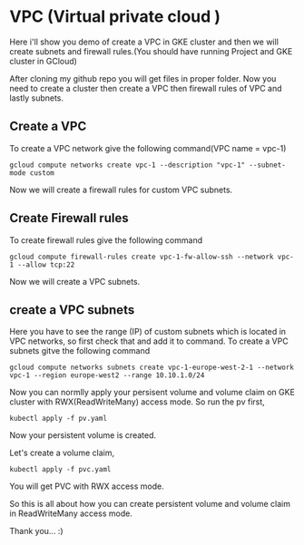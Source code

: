 # VPC (Virtual private cloud )

Here i'll show you demo of create a VPC in GKE cluster and then we will create subnets and firewall rules.(You should have running Project and GKE cluster in GCloud)

After cloning my github repo you will get files in proper folder.
Now you need to create a cluster then create a VPC then firewall rules of VPC and lastly subnets.

## Create a VPC

To create a VPC network give the following command(VPC name = vpc-1)

```
gcloud compute networks create vpc-1 --description "vpc-1" --subnet-mode custom
```

Now we will create a firewall rules for custom VPC subnets.

## Create Firewall rules

To create firewall rules give the following command

```
gcloud compute firewall-rules create vpc-1-fw-allow-ssh --network vpc-1 --allow tcp:22
```

Now we will create a VPC subnets.

## create a VPC subnets

Here you have to see the range (IP) of custom subnets which is located in VPC networks, so first check that and add it to command.
To create a VPC subnets gitve the following command

```
gcloud compute networks subnets create vpc-1-europe-west-2-1 --network vpc-1 --region europe-west2 --range 10.10.1.0/24
```

Now you can normlly apply your persisent volume and volume claim on GKE cluster with RWX(ReadWriteMany) access mode.
So run the pv first,

```
kubectl apply -f pv.yaml
```

Now your persistent volume is created.

Let's create a volume claim,

```
kubectl apply -f pvc.yaml
```

You will get PVC with RWX access mode.

So this is all about how you can create persistent volume and volume claim in ReadWriteMany access mode.


Thank you... :)